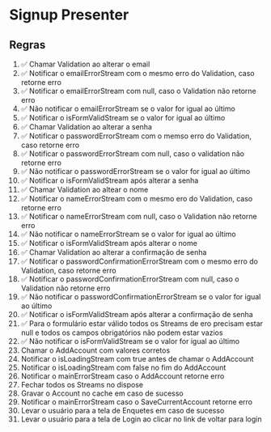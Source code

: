 # Signup Presenter

## Regras
1. ✅ Chamar Validation ao alterar o email
2. ✅ Notificar o emailErrorStream com o mesmo erro do Validation, caso retorne erro
3. ✅ Notificar o emailErrorStream com null, caso o Validation não retorne erro
4. ✅ Não notificar o emailErrorStream se o valor for igual ao último
5. ✅ Notificar o isFormValidStream se o valor for igual ao último
6. ✅ Chamar Validation ao alterar a senha
7. ✅ Notificar o passwordErrorStream com o memso erro do Validation, caso retorne erro
8. ✅ Notificar o passwordErrorStream com null, caso o validation não retorne erro
9. ✅ Não notificar o passwordErrorStream se o valor for igual ao último
10. ✅ Notificar o isFormValidStream após alterar a senha
11. ✅ Chamar Validation ao altear o nome
12. ✅ Notificar o nameErrorStream com o mesmo ero do Validation, caso retorne erro
13. ✅ Notificar o nameErrorStream com null, caso o Validation não retorne erro
14. ✅ Não notificar o nameErrorStream se o valor for igual ao último
15. ✅ Notificar o isFormValidStream após alterar o nome
16. ✅ Chamar Validation ao alterar a confirmação de senha
17. ✅ Notificar o passwordConfirmationErrorStream com o mesmo erro do Validation, caso retorne erro
18. ✅ Notificar o passwordConfirmationErrorStream com null, caso o Validation não retorne erro
19. ✅ Não notificar o passwordConfirmationErrorStream se o valor for igual ao último
20. ✅ Notificar o isFormValidStream após alterar a confirmação de senha
21. ✅ Para o formulário estar válido todos os Streams de ero precisam estar null e todos os campos obrigatórios não podem estar vazios
22. ✅ Não notificar o isFormValidStream se o valor for igual ao último
23. Chamar o AddAccount com valores corretos
24. Notificar o isLoadingStream com true antes de chamar o AddAccount
25. Notificar o isLoadingStream com false no fim do AddAccount
26. Notificar o mainErrorStream caso o AddAccount retorne erro
27. Fechar todos os Streams no dispose
28. Gravar o Account no cache em caso de sucesso
29. Notificar o mainErrorStream caso o SaveCurrentAccount retorne erro
30. Levar o usuário para a tela de Enquetes em caso de sucesso
31. Levar o usuário para a tela de Login ao clicar no link de voltar para login